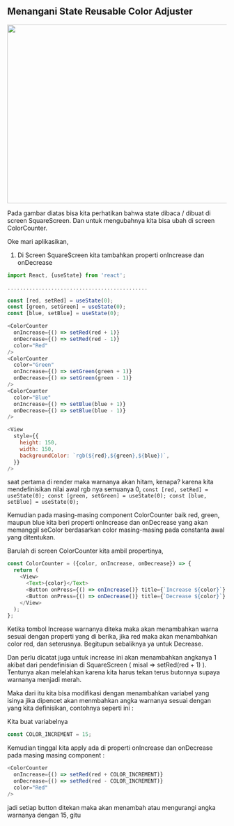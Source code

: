 ## Menangani State Reusable Color Adjuster

<img src="https://riws2a.bn.files.1drv.com/y4meQcSqDEdqE25YzA0mL4FY6V8-d6nOI9BMJQqSGc42jisjnxBN-MKnmZRYbA5HG0jjaMOceb5VElvX6XKWZjxfrvfWOg1NysXXkWvqNhauiqtRhimiQ-xFkOUVpdpLu3yodgVaug3u61s6Q2L9H-stLVDUaVLSSjvuK6CN2zNbWn1U5y1KfXrQBk4-J7uSnNNbHmTGqRvz70nEEy-d00qnA?width=721&height=409&cropmode=none" width="721" height="409" />

Pada gambar diatas bisa kita perhatikan bahwa state dibaca / dibuat di screen SquareScreen. Dan untuk mengubahnya kita bisa ubah di screen ColorCounter.

Oke mari aplikasikan,

1. Di Screen SquareScreen kita tambahkan properti onIncrease dan onDecrease

```javascript
import React, {useState} from 'react';

.............................................

const [red, setRed] = useState(0);
const [green, setGreen] = useState(0);
const [blue, setBlue] = useState(0);

<ColorCounter
  onIncrease={() => setRed(red + 1)}
  onDecrease={() => setRed(red - 1)}
  color="Red"
/>
<ColorCounter
  color="Green"
  onIncrease={() => setGreen(green + 1)}
  onDecrease={() => setGreen(green - 1)}
/>
<ColorCounter
  color="Blue"
  onIncrease={() => setBlue(blue + 1)}
  onDecrease={() => setBlue(blue - 1)}
/>

<View
  style={{
    height: 150,
    width: 150,
    backgroundColor: `rgb(${red},${green},${blue})`,
  }}
/>
```

saat pertama di render maka warnanya akan hitam, kenapa? karena kita mendefinisikan nilai awal rgb nya semuanya 0,
`const [red, setRed] = useState(0); const [green, setGreen] = useState(0); const [blue, setBlue] = useState(0);`

Kemudian pada masing-masing component ColorCounter baik red, green, maupun blue kita beri properti onIncrease dan onDecrease yang akan memanggil seColor berdasarkan color masing-masing pada constanta awal yang ditentukan.

Barulah di screen ColorCounter kita ambil propertinya,

```javascript
const ColorCounter = ({color, onIncrease, onDecrease}) => {
  return (
    <View>
      <Text>{color}</Text>
      <Button onPress={() => onIncrease()} title={`Increase ${color}`} />
      <Button onPress={() => onDecrease()} title={`Decrease ${color}`} />
    </View>
  );
};
```

Ketika tombol Increase warnanya diteka maka akan menambahkan warna sesuai dengan properti yang di berika, jika red maka akan menambahkan color red, dan seterusnya.
Begitupun sebaliknya ya untuk Decrease.

Dan perlu dicatat juga untuk increase ini akan menambahkan angkanya 1 akibat dari pendefinisian di SquareScreen ( misal => setRed(red + 1) ). Tentunya akan melelahkan karena kita harus tekan terus butonnya supaya warnanya menjadi merah.

Maka dari itu kita bisa modifikasi dengan menambahkan variabel yang isinya jika dipencet akan menmbahkan angka warnanya sesuai dengan yang kita definisikan, contohnya seperti ini :

Kita buat variabelnya

```javascript
const COLOR_INCREMENT = 15;
```

Kemudian tinggal kita apply ada di properti onIncrease dan onDecrease pada masing masing component :

```javascript
<ColorCounter
  onIncrease={() => setRed(red + COLOR_INCREMENT)}
  onDecrease={() => setRed(red - COLOR_INCREMENT)}
  color="Red"
/>
```

jadi setiap button ditekan maka akan menambah atau mengurangi angka warnanya dengan 15, gitu
